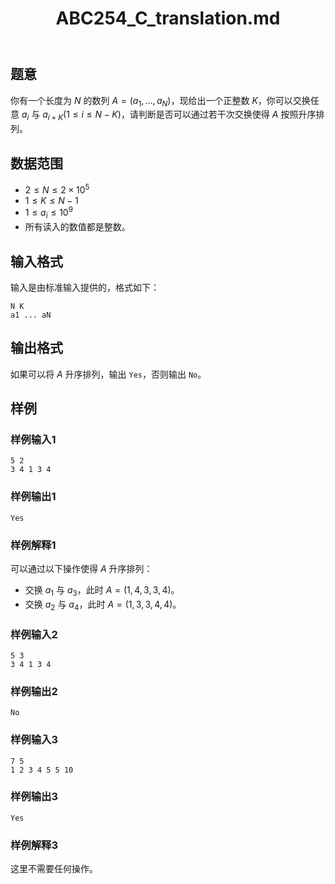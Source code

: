 ﻿---
title: "ABC254_C_translation.md"
tags: []
author: ""
created: ""
---

## 题意
你有一个长度为 $N$ 的数列 $A=(a_1,\dots,a_N)$，现给出一个正整数 $K$，你可以交换任意 $a_i$ 与 $a_{i+K} (1\le i\le N-K)$，请判断是否可以通过若干次交换使得 $A$ 按照升序排列。

## 数据范围

- $2\le N\le 2 \times 10^5$
- $1\le K\le N-1$
- $1\le a_i\le 10^9$
- 所有读入的数值都是整数。

## 输入格式

输入是由标准输入提供的，格式如下：

```
N K
a1 ... aN
```

## 输出格式

如果可以将 $A$ 升序排列，输出 `Yes`，否则输出 `No`。

## 样例

### 样例输入1

```
5 2
3 4 1 3 4
```

### 样例输出1

```
Yes
```

### 样例解释1

可以通过以下操作使得 $A$ 升序排列：

- 交换 $a_1$ 与 $a_3$，此时 $A=(1,4,3,3,4)$。
- 交换 $a_2$ 与 $a_4$，此时 $A=(1,3,3,4,4)$。

### 样例输入2

```
5 3
3 4 1 3 4
```

### 样例输出2

```
No
```

### 样例输入3

```
7 5
1 2 3 4 5 5 10
```

### 样例输出3

```
Yes
```

### 样例解释3

这里不需要任何操作。

